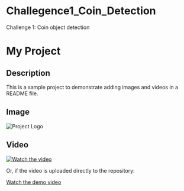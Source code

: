 # Challegence1_Coin_Detection
Challenge 1: Coin object detection 
# My Project

## Description
This is a sample project to demonstrate adding images and videos in a README file.

## Image
![Project Logo](https://github.com/yourusername/yourrepository/blob/main/images/logo.png)

## Video
[![Watch the video](https://img.youtube.com/vi/dQw4w9WgXcQ/maxresdefault.jpg)](https://youtu.be/dQw4w9WgXcQ)

Or, if the video is uploaded directly to the repository:

[Watch the demo video](https://github.com/usta-cyber/Challegence1_Coin_Detection/blob/main/demo_video.mp4)

